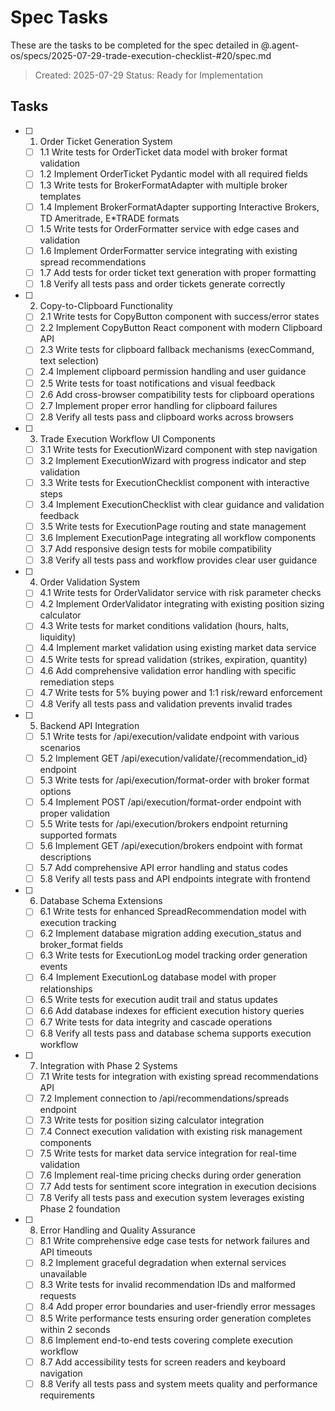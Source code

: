 # Spec Tasks

These are the tasks to be completed for the spec detailed in @.agent-os/specs/2025-07-29-trade-execution-checklist-#20/spec.md

> Created: 2025-07-29
> Status: Ready for Implementation

## Tasks

- [ ] 1. Order Ticket Generation System
	- [ ] 1.1 Write tests for OrderTicket data model with broker format validation
	- [ ] 1.2 Implement OrderTicket Pydantic model with all required fields
	- [ ] 1.3 Write tests for BrokerFormatAdapter with multiple broker templates
	- [ ] 1.4 Implement BrokerFormatAdapter supporting Interactive Brokers, TD Ameritrade, E*TRADE formats
	- [ ] 1.5 Write tests for OrderFormatter service with edge cases and validation
	- [ ] 1.6 Implement OrderFormatter service integrating with existing spread recommendations
	- [ ] 1.7 Add tests for order ticket text generation with proper formatting
	- [ ] 1.8 Verify all tests pass and order tickets generate correctly

- [ ] 2. Copy-to-Clipboard Functionality
	- [ ] 2.1 Write tests for CopyButton component with success/error states
	- [ ] 2.2 Implement CopyButton React component with modern Clipboard API
	- [ ] 2.3 Write tests for clipboard fallback mechanisms (execCommand, text selection)
	- [ ] 2.4 Implement clipboard permission handling and user guidance
	- [ ] 2.5 Write tests for toast notifications and visual feedback
	- [ ] 2.6 Add cross-browser compatibility tests for clipboard operations
	- [ ] 2.7 Implement proper error handling for clipboard failures
	- [ ] 2.8 Verify all tests pass and clipboard works across browsers

- [ ] 3. Trade Execution Workflow UI Components
	- [ ] 3.1 Write tests for ExecutionWizard component with step navigation
	- [ ] 3.2 Implement ExecutionWizard with progress indicator and step validation
	- [ ] 3.3 Write tests for ExecutionChecklist component with interactive steps
	- [ ] 3.4 Implement ExecutionChecklist with clear guidance and validation feedback
	- [ ] 3.5 Write tests for ExecutionPage routing and state management
	- [ ] 3.6 Implement ExecutionPage integrating all workflow components
	- [ ] 3.7 Add responsive design tests for mobile compatibility
	- [ ] 3.8 Verify all tests pass and workflow provides clear user guidance

- [ ] 4. Order Validation System
	- [ ] 4.1 Write tests for OrderValidator service with risk parameter checks
	- [ ] 4.2 Implement OrderValidator integrating with existing position sizing calculator
	- [ ] 4.3 Write tests for market conditions validation (hours, halts, liquidity)
	- [ ] 4.4 Implement market validation using existing market data service
	- [ ] 4.5 Write tests for spread validation (strikes, expiration, quantity)
	- [ ] 4.6 Add comprehensive validation error handling with specific remediation steps
	- [ ] 4.7 Write tests for 5% buying power and 1:1 risk/reward enforcement
	- [ ] 4.8 Verify all tests pass and validation prevents invalid trades

- [ ] 5. Backend API Integration
	- [ ] 5.1 Write tests for /api/execution/validate endpoint with various scenarios
	- [ ] 5.2 Implement GET /api/execution/validate/{recommendation_id} endpoint
	- [ ] 5.3 Write tests for /api/execution/format-order with broker format options
	- [ ] 5.4 Implement POST /api/execution/format-order endpoint with proper validation
	- [ ] 5.5 Write tests for /api/execution/brokers endpoint returning supported formats
	- [ ] 5.6 Implement GET /api/execution/brokers endpoint with format descriptions
	- [ ] 5.7 Add comprehensive API error handling and status codes
	- [ ] 5.8 Verify all tests pass and API endpoints integrate with frontend

- [ ] 6. Database Schema Extensions
	- [ ] 6.1 Write tests for enhanced SpreadRecommendation model with execution tracking
	- [ ] 6.2 Implement database migration adding execution_status and broker_format fields
	- [ ] 6.3 Write tests for ExecutionLog model tracking order generation events
	- [ ] 6.4 Implement ExecutionLog database model with proper relationships
	- [ ] 6.5 Write tests for execution audit trail and status updates
	- [ ] 6.6 Add database indexes for efficient execution history queries
	- [ ] 6.7 Write tests for data integrity and cascade operations
	- [ ] 6.8 Verify all tests pass and database schema supports execution workflow

- [ ] 7. Integration with Phase 2 Systems
	- [ ] 7.1 Write tests for integration with existing spread recommendations API
	- [ ] 7.2 Implement connection to /api/recommendations/spreads endpoint
	- [ ] 7.3 Write tests for position sizing calculator integration
	- [ ] 7.4 Connect execution validation with existing risk management components
	- [ ] 7.5 Write tests for market data service integration for real-time validation
	- [ ] 7.6 Implement real-time pricing checks during order generation
	- [ ] 7.7 Add tests for sentiment score integration in execution decisions
	- [ ] 7.8 Verify all tests pass and execution system leverages existing Phase 2 foundation

- [ ] 8. Error Handling and Quality Assurance
	- [ ] 8.1 Write comprehensive edge case tests for network failures and API timeouts
	- [ ] 8.2 Implement graceful degradation when external services unavailable
	- [ ] 8.3 Write tests for invalid recommendation IDs and malformed requests
	- [ ] 8.4 Add proper error boundaries and user-friendly error messages
	- [ ] 8.5 Write performance tests ensuring order generation completes within 2 seconds
	- [ ] 8.6 Implement end-to-end tests covering complete execution workflow
	- [ ] 8.7 Add accessibility tests for screen readers and keyboard navigation
	- [ ] 8.8 Verify all tests pass and system meets quality and performance requirements